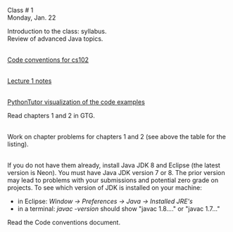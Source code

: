 <div class="lecture1">

<div class="column_date">
<p markdown="block">

Class # 1 <br> 
Monday, Jan. 22
</p>
</div>

<div class="column_materials">
<p markdown="block">

Introduction to the class: syllabus. <br>
Review of advanced Java topics. <br><br>

[Code conventions for cs102](notes/CodeConventions.pdf) <br><br>

[Lecture 1 notes](notes/lecture01_Intro.pdf) <br><br>

[PythonTutor visualization of the code examples](https://goo.gl/acmPb1) <br>


</p>
</div>

<div class="column_assign">
<p markdown="block">

Read chapters 1 and 2 in GTG. <br><br>

Work on chapter problems for chapters 1 and 2 (see above the table for the listing). <br><br>


If you do not have them already, install Java JDK 8 and Eclipse (the latest version is Neon). You must have Java JDK version 7 or 8. The prior version may lead to problems with your submissions and potential zero grade on projects. To see which version of JDK is installed on your machine:
* in Eclipse: _Window → Preferences → Java → Installed JRE's_
* in a terminal: _javac -version_ should show "javac 1.8...." or "javac 1.7..."

Read the Code conventions document.

</p>
</div>

</div>
